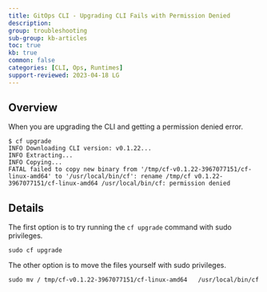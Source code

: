 ```yaml
---
title: GitOps CLI - Upgrading CLI Fails with Permission Denied
description: 
group: troubleshooting
sub-group: kb-articles
toc: true
kb: true
common: false
categories: [CLI, Ops, Runtimes]
support-reviewed: 2023-04-18 LG
---
```


## Overview

When you are upgrading the CLI and getting a permission denied error.

```shell
$ cf upgrade
INFO Downloading CLI version: v0.1.22...
INFO Extracting...
INFO Copying...
FATAL failed to copy new binary from '/tmp/cf-v0.1.22-3967077151/cf-linux-amd64' to '/usr/local/bin/cf': rename /tmp/cf v0.1.22-3967077151/cf-linux-amd64 /usr/local/bin/cf: permission denied
```

## Details

The first option is to try running the `cf upgrade` command with sudo privileges.

```shell
sudo cf upgrade
```

The other option is to move the files yourself with sudo privileges.

```shell
sudo mv / tmp/cf-v0.1.22-3967077151/cf-linux-amd64   /usr/local/bin/cf
```
